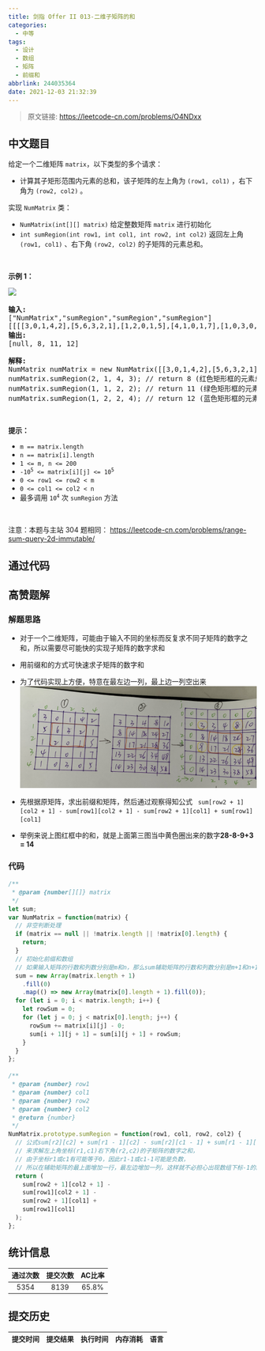 ```yaml
---
title: 剑指 Offer II 013-二维子矩阵的和
categories:
  - 中等
tags:
  - 设计
  - 数组
  - 矩阵
  - 前缀和
abbrlink: 244035364
date: 2021-12-03 21:32:39
---
```


> 原文链接: https://leetcode-cn.com/problems/O4NDxx




## 中文题目
<div><p><big><small>给定一个二维矩阵 <code>matrix</code>，</small></big>以下类型的多个请求：</p>

<ul>
	<li><big><small>计算其子矩形范围内元素的总和，该子矩阵的左上角为 <code>(row1,&nbsp;col1)</code> ，右下角为 <code>(row2,&nbsp;col2)</code> 。</small></big></li>
</ul>

<p>实现 <code>NumMatrix</code> 类：</p>

<ul>
	<li><code>NumMatrix(int[][] matrix)</code>&nbsp;给定整数矩阵 <code>matrix</code> 进行初始化</li>
	<li><code>int sumRegion(int row1, int col1, int row2, int col2)</code>&nbsp;返回<big><small>左上角</small></big><big><small> <code>(row1,&nbsp;col1)</code>&nbsp;、右下角&nbsp;<code>(row2,&nbsp;col2)</code></small></big>&nbsp;的子矩阵的元素总和。</li>
</ul>

<p>&nbsp;</p>

<p><strong>示例 1：</strong></p>

<p><img src="https://pic.leetcode-cn.com/1626332422-wUpUHT-image.png" style="width: 200px;" /></p>

<pre>
<strong>输入:</strong> 
[&quot;NumMatrix&quot;,&quot;sumRegion&quot;,&quot;sumRegion&quot;,&quot;sumRegion&quot;]
[[[[3,0,1,4,2],[5,6,3,2,1],[1,2,0,1,5],[4,1,0,1,7],[1,0,3,0,5]]],[2,1,4,3],[1,1,2,2],[1,2,2,4]]
<strong>输出:</strong> 
[null, 8, 11, 12]

<strong>解释:</strong>
NumMatrix numMatrix = new NumMatrix([[3,0,1,4,2],[5,6,3,2,1],[1,2,0,1,5],[4,1,0,1,7],[1,0,3,0,5]]]);
numMatrix.sumRegion(2, 1, 4, 3); // return 8 (红色矩形框的元素总和)
numMatrix.sumRegion(1, 1, 2, 2); // return 11 (绿色矩形框的元素总和)
numMatrix.sumRegion(1, 2, 2, 4); // return 12 (蓝色矩形框的元素总和)
</pre>

<p>&nbsp;</p>

<p><strong>提示：</strong></p>

<ul>
	<li><code>m == matrix.length</code></li>
	<li><code>n == matrix[i].length</code></li>
	<li><code>1 &lt;= m,&nbsp;n &lt;=&nbsp;200</code><meta charset="UTF-8" /></li>
	<li><code>-10<sup>5</sup>&nbsp;&lt;= matrix[i][j] &lt;= 10<sup>5</sup></code></li>
	<li><code>0 &lt;= row1 &lt;= row2 &lt; m</code></li>
	<li><code>0 &lt;= col1 &lt;= col2 &lt; n</code></li>
	<li><meta charset="UTF-8" />最多调用 <code>10<sup>4</sup></code> 次&nbsp;<code>sumRegion</code> 方法</li>
</ul>

<p>&nbsp;</p>

<p><meta charset="UTF-8" />注意：本题与主站 304&nbsp;题相同：&nbsp;<a href="https://leetcode-cn.com/problems/range-sum-query-2d-immutable/">https://leetcode-cn.com/problems/range-sum-query-2d-immutable/</a></p>
</div>

## 通过代码
<RecoDemo>
</RecoDemo>


## 高赞题解
### 解题思路
- 对于一个二维矩阵，可能由于输入不同的坐标而反复求不同子矩阵的数字之和，所以需要尽可能快的实现子矩阵的数字求和
- 用前缀和的方式可快速求子矩阵的数字和
- 为了代码实现上方便，特意在最左边一列，最上边一列空出来
![juzhen.png](../images/O4NDxx-0.png)

- 先根据原矩阵，求出前缀和矩阵，然后通过观察得知公式
` sum[row2 + 1][col2 + 1] -
    sum[row1][col2 + 1] -
    sum[row2 + 1][col1] +
    sum[row1][col1]`
- 举例来说上图红框中的和，就是上面第三图当中黄色圈出来的数字**28-8-9+3 = 14**

### 代码

```javascript
/**
 * @param {number[][]} matrix
 */
let sum;
var NumMatrix = function(matrix) {
  // 非空判断处理
  if (matrix == null || !matrix.length || !matrix[0].length) {
    return;
  }
  // 初始化前缀和数组
  // 如果输入矩阵的行数和列数分别是m和n，那么sum辅助矩阵的行数和列数分别是m+1和n+1，只是为了简化代码逻辑
  sum = new Array(matrix.length + 1)
    .fill(0)
    .map(() => new Array(matrix[0].length + 1).fill(0));
  for (let i = 0; i < matrix.length; i++) {
    let rowSum = 0;
    for (let j = 0; j < matrix[0].length; j++) {
      rowSum += matrix[i][j] - 0;
      sum[i + 1][j + 1] = sum[i][j + 1] + rowSum;
    }
  }
};

/** 
 * @param {number} row1 
 * @param {number} col1 
 * @param {number} row2 
 * @param {number} col2
 * @return {number}
 */
NumMatrix.prototype.sumRegion = function(row1, col1, row2, col2) {
  // 公式sum[r2][c2] + sum[r1 - 1][c2] - sum[r2][c1 - 1] + sum[r1 - 1][c1 - 1];
  // 来求解左上角坐标(r1,c1)右下角(r2,c2)的子矩阵的数字之和，
  // 由于坐标r1或c1有可能等于0，因此r1-1或c1-1可能是负数，
  // 所以在辅助矩阵的最上面增加一行，最左边增加一列，这样就不必担心出现数组下标-1的的情形
  return (
    sum[row2 + 1][col2 + 1] -
    sum[row1][col2 + 1] -
    sum[row2 + 1][col1] +
    sum[row1][col1]
  );
};
```

## 统计信息
| 通过次数 | 提交次数 | AC比率 |
| :------: | :------: | :------: |
|    5354    |    8139    |   65.8%   |

## 提交历史
| 提交时间 | 提交结果 | 执行时间 |  内存消耗  | 语言 |
| :------: | :------: | :------: | :--------: | :--------: |
